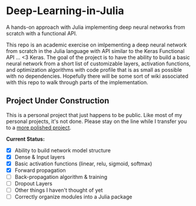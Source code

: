 # Deep-Learning-in-Julia
A hands-on approach with Julia implementing deep neural networks from scratch with a functional API.

This repo is an academic exercise on imlpementing a deep neural network from scratch in the Julia language with API similar to the Keras Functional API ... <3 Keras. The goal of the project is to have the ability to build a basic neural network from a short list of customizable layers, activation functions, and optimization algorithms with code profile that is as small as possible with no dependencies. Hopefully there will be some sort of wiki associated with this repo to walk through parts of the implementation.

## Project Under Construction
This is a personal project that just happens to be public. Like most of my personal projects, it's not done. Please stay on the line while I transfer you to a [more polished project](https://www.tensorflow.org/).

**Current Status:**
- [x] Ability to build network model structure
- [x] Dense & Input layers
- [x] Basic activation functions (linear, relu, sigmoid, softmax)
- [x] Forward propagation 
- [ ] Back-propagation algorithm & training
- [ ] Dropout Layers
- [ ] Other things I haven't thought of yet
- [ ] Correctly organize modules into a Julia package
